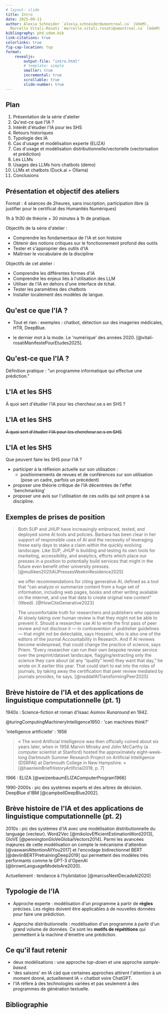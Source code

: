 ```yaml
---
# layout: slide
title: Intro 
date: 2025-09-11
author: Alexia Schneider `alexia.schneider@umontreal.ca` (UdeM), 
  Marcello Vitali-Rosati `marcello.vitali.rosati@umontreal.ca` (UdeM)
bibliography: phd_udem.bib
link-citations: true
colorlinks: true
fig-cap-location: top
format:
    revealjs: 
        output-file: "intro.html" 
        # template: simple
        smaller: true
        incremental: true
        scrollable: true
        slide-number: true
---
```


## Plan 

1. Présentation de la série d'atelier 
2. Qu'est-ce que l'IA ? 
3. Intérêt d'étudier l'IA pour les SHS
4. Retours historiques
5. Typologie des IA
6. Cas d'usage et modélisation experte (ELIZA)
7. Cas d'usage et modélisation distributionnelle/vectorielle (vectorisation et prédiction)
8. Les LLMs
9. Usages des LLMs hors chatbots (demo)
10. LLMs et chatbots (Duck.ai + Ollama)
11. Conclusions

## Présentation et objectif des ateliers 

Format : 4 séances de 2heures, sans inscription, participation libre (à justifier pour le certificat des Humanités Numériques)

1h à 1h30 de théorie + 30 minutes à 1h de pratique.

Objectifs de la série d'atelier : 

- Comprendre les fondamentaux de l'IA et son histoire
- Obtenir des notions critiques sur le fonctionnement profond des outils
- Tester et s'approprier des outils d'IA 
- Maîtriser le vocabulaire de la discipline

Objectifs de cet atelier : 

- Comprendre les différentes formes d'IA
- Comprendre les enjeux liés à l'utilisation des LLM
- Utiliser de l'IA en dehors d'une interface de tchat.
- Tester les paramètres des chatbots
- Installer localement des modèles de langue.

## Qu'est ce que l'IA ? 

- Tout et rien : exemples : chatbot, détection sur des imageries médicales, HTR, DeepBlue. 

- le dernier mot à la mode. Le 'numérique' des années 2020. [@vitali-rosatiManifestePourEtudes2025]. 

## Qu'est-ce que l'IA ? 

Définition pratique : "un programme informatique qui effectue une prédiction." 

## L'IA et les SHS

À quoi sert d'étudier l'IA pour les chercheur.se.s en SHS ? 


## L'IA et les SHS

~~À quoi sert d'étudier l'IA pour les chercheur.se.s en SHS~~

## L'IA et les SHS

Que peuvent faire les SHS pour l'IA ? 

- participer à la réflexion actuelle sur son utilisation : 
    - positionnements de revues et de conférences sur son utilisation (pose un cadre, parfois un précédent)
- proposer une théorie critique de l'IA décentrées de l'effet 'benchmarking'
- proposer une avis sur l'utilisation de ces outils qui soit propre à sa discipline.


## Exemples de prises de position 

>Both SUP and JHUP have increasingly embraced, tested, and deployed some AI tools and policies. Barbara has been clear in her support of responsible uses of AI and the necessity of leveraging these early days to stake a claim within the quickly evolving landscape. Like SUP, JHUP is building and testing its own tools for marketing, accessibility, and analytics, efforts which place our presses in a position to potentially build services that might in the future even benefit other university presses. [@mulliken2025AUPressesWeekinResidence2025]

>we offer recommendations for citing generative AI, defined as a tool that “can analyze or summarize content from a huge set of information, including web pages, books and other writing available on the internet, and use that data to create original new content” (Weed). [@HowCiteGenerative2023]

> The uncomfortable truth for researchers and publishers who oppose AI slowly taking over human review is that they might not be able to prevent it. Should a researcher use AI to write the first pass of peer review and not disclose it — in contravention of publisher guidelines — that might not be detectable, says Hosseini, who is also one of the editors of the journal Accountability in Research. And if AI reviews become widespread, that could change the practice of science, says Priem. “Every researcher can run their own bespoke review service over the preprint/dataset landscape, flagging/extracting only the science they care about (at any “quality” level) they want that day,” he wrote on X earlier this year. That could start to eat into the roles of journals, by taking away the certification that peer review mediated by journals provides, he says.
[@naddafAITransformingPeer2025]


## Brève histoire de l'IA et des applications de linguistique computationnelle (pt. 1)

1940s : Science-fiction et roman d'Isaac Asimov _Runaround_ en 1942. 

@turingComputingMachineryIntelligence1950 : 'can machines think?'

'intelligence artificielle' : 1956 

>« The word Artificial Intelligence was then officially coined about six years later, when in 1956 Marvin Minsky and John McCarthy (a computer scientist at Stanford) hosted the approximately eight-week-long Dartmouth Summer Research Project on Artificial Intelligence (DSRPAI) at Dartmouth College in New Hampshire. » [@haenleinBriefHistoryArtificial2019, p. 7]

1966 : ELIZA [@weizenbaumELIZAComputerProgram1966]

1990-2000s : pic des systèmes experts et des arbres de décision. DeepBlue d'IBM [@campbellDeepBlue2002]. 


## Brève histoire de l'IA et des applications de linguistique computationnelle (pt. 2)

2010s : pic des systèmes d'IA avec une modélisation distributionnelle du language (vecteur). Word2Vec [@mikolovEfficientEstimationWord2013], GloVE [@penningtonGloVeGlobalVectors2014]. Parmi les avancées majeures de cette modélisation on compte le mécanisme d'attention [@vaswaniAttentionAllYou2017] et l'encodage bidirectionnel BERT [@devlinBERTPretrainingDeep2019] qui permettent des modèles très performants comme le GPT-3 d'OpenAI [@brownLanguageModelsAre2020]. 

Actuellement : tendance à l'hybridation [@marcusNextDecadeAI2020]

## Typologie de l'IA

- Approche experte : modélisation d'un programme à partir de **règles** précises. Les règles doivent être applicables à de nouvelles données pour faire une prédiction.

- Approche distributionnelle : modélisation d'un programme à partir d'un grand volume de données. Ce sont les **motifs de répétitions** qui permettent à la machine d'émettre une prédiction. 

## Ce qu'il faut retenir

- deux modélisations : une approche _top-down_ et une approche _sample-based_. 
- 'des saisons' en IA càd que certaines approches attirent l'attention à un moment donné, actuellement IA = chatbot voire ChatGPT. 
- l'IA réfère à des technologies variées et pas seulement à des programmes de génération textuelle. 









## Bibliographie
